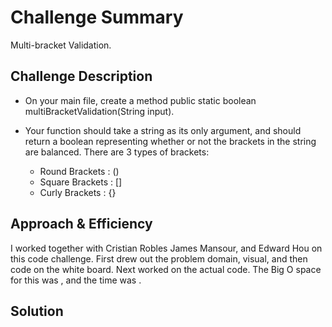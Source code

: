 # Challenge Summary
<!-- Short summary or background information -->
Multi-bracket Validation.

## Challenge Description
<!-- Description of the challenge -->
* On your main file, create a method public static boolean multiBracketValidation(String input).
* Your function should take a string as its only argument, and should return a boolean representing whether or not the brackets in the string are balanced. There are 3 types of brackets:

  - Round Brackets : ()
  - Square Brackets : []
  - Curly Brackets : {}

## Approach & Efficiency
<!-- What approach did you take? Why? What is the Big O space/time for this approach? -->
I worked together with Cristian Robles James Mansour, and Edward Hou on this code challenge. First drew out the problem domain, visual, and then code on the white board. Next worked on the actual code. The Big O space for this was  , and the time was  .

## Solution
<!-- Embedded whiteboard image -->